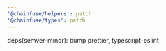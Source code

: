 ```yaml
---
'@chainfuse/helpers': patch
'@chainfuse/types': patch
---
```


deps(semver-minor): bump prettier, typescript-eslint
